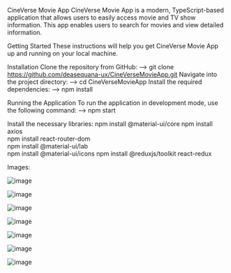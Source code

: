 CineVerse Movie App
CineVerse Movie App is a modern, TypeScript-based application that allows users to easily access movie and TV show information. This app enables users to search for movies and view detailed information.

Getting Started
These instructions will help you get CineVerse Movie App up and running on your local machine.

Installation
Clone the repository from GitHub:
--> git clone https://github.com/deasequana-ux/CineVerseMovieApp.git
Navigate into the project directory:
--> cd CineVerseMovieApp
Install the required dependencies:
--> npm install

Running the Application
To run the application in development mode, use the following command:
--> npm start

Install the necessary libraries:
npm install @material-ui/core 
npm install axios             
npm install react-router-dom  
npm install @material-ui/lab  
npm install @material-ui/icons
npm install @reduxjs/toolkit react-redux

Images:

![image](https://github.com/user-attachments/assets/9ebc83fd-239b-4331-986b-2cfb4e0fd373)

![image](https://github.com/user-attachments/assets/9188ea33-f090-4e53-8e91-e0020a79a571)

![image](https://github.com/user-attachments/assets/53f477c2-aafb-451c-9471-a42e6fcbd750)

![image](https://github.com/user-attachments/assets/9ec249dc-85e0-400e-a19a-f30483fef004)

![image](https://github.com/user-attachments/assets/92e5fa53-1a6f-4902-b055-d04d87c118ee)

![image](https://github.com/user-attachments/assets/044672b3-6ac5-467a-8b01-3ddf8b403270)

![image](https://github.com/user-attachments/assets/8c6e7412-10be-4362-8458-3fbe20c3903e)




